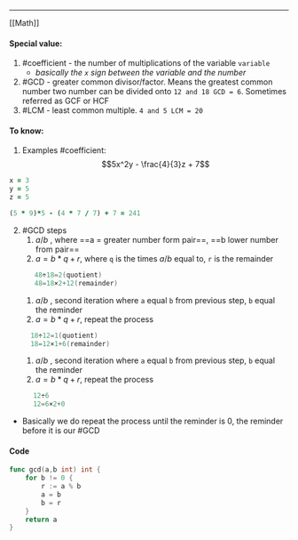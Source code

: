***
[[Math]]
#### Special value:
1. #coefficient - the number of multiplications of the variable `variable` 
	- *basically the `x` sign between the variable and the number* 
2. #GCD - greater common divisor/factor. Means the greatest common number two number can be divided onto `12 and 18 GCD = 6`. Sometimes referred as GCF or HCF  
3. #LCM - least common multiple. `4 and 5 LCM = 20` 

#### To know: 

1. Examples #coefficient:
$$5x^2y - \frac{4}{3}z + 7$$
```ruby 
x = 3
y = 5
z = 5

(5 * 9)*5 - (4 * 7 / 7) + 7 = 241 
```

2. #GCD steps 
	1. $a/b$ , where ==a = greater number form pair==, ==b lower number from pair==
	2. $a=b*q+r$, where `q`  is the times $a/b$ equal to,  `r` is the remainder 
	```go
	   48÷18=2(quotient)
	   48=18×2+12(remainder)
	```
	1. $a/b$ , second iteration where `a` equal `b` from previous step, `b` equal the reminder 
	2. $a=b*q+r$, repeat the process 
	```go
	  18÷12=1(quotient)
	  18=12×1+6(remainder)
	```
	1. $a/b$ , second iteration where `a` equal `b` from previous step, `b` equal the reminder 
	2. $a=b*q+r$, repeat the process 
```go 
	  12÷6 
	  12=6×2+0 
```
- Basically we do repeat the process until the reminder is 0, the reminder before it is our #GCD 

#### Code
```go
func gcd(a,b int) int {
    for b != 0 {
        r := a % b 
        a = b
        b = r
    }
    return a
}
```
